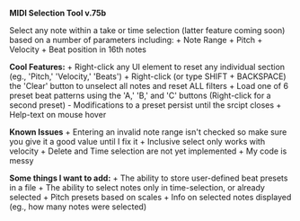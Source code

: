 
**MIDI Selection Tool v.75b**

Select any note within a take or time selection (latter feature coming soon) based on a number of parameters including:
		+ Note Range
		+ Pitch
		+ Velocity 
		+ Beat position in 16th notes


**Cool Features:**
		+ Right-click any UI element to reset any individual section (eg., 'Pitch,' 'Velocity,' 'Beats')
		+ Right-click (or type SHIFT + BACKSPACE) the 'Clear' button to unselect all notes and reset ALL filters
		+ Load one of 6 preset beat patterns using the 'A,' 'B,' and 'C' buttons (Right-click for a second preset)
			- Modifications to a preset persist until the srcipt closes
		+ Help-text on mouse hover

**Known Issues**
		+ Entering an invalid note range isn't checked so make sure you give it a good value until I fix it
		+ Inclusive select only works with velocity
		+ Delete and Time selection are not yet implemented
		+ My code is messy

**Some things I want to add:**
		+ The ability to store user-defined beat presets in a file 
		+ The ability to select notes only in time-selection, or already selected
		+ Pitch presets based on scales
		+ Info on selected notes displayed (eg., how many notes were selected)
